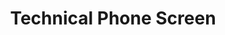 ---
title: Technical Phone Screen
description: Lorem ipsum dolor sit amet, consectetur adipiscing elit, sed do eiusmod tempor incididunt ut labore et dolore magna aliqua.
x: 50
y: 50
---